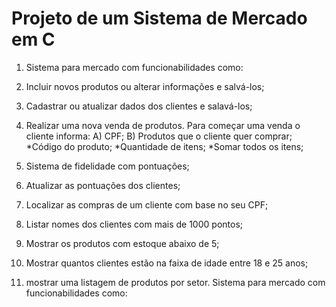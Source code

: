 # Projeto de um Sistema de Mercado em C
01. Sistema para mercado com funcionabilidades como:
02. Incluir novos produtos ou alterar informações e salvá-los;
04. Cadastrar ou atualizar dados dos clientes e salavá-los;
05. Realizar uma nova venda de produtos. Para começar uma venda o cliente informa:
A) CPF;
B) Produtos que o cliente quer comprar;
*Código do produto;
*Quantidade de itens;
*Somar todos os itens;

06. Sistema de fidelidade com pontuações;
07. Atualizar as pontuações dos clientes;
08. Localizar as compras de um cliente com base no seu CPF;
09. Listar nomes dos clientes com mais de 1000 pontos;
10. Mostrar os produtos com estoque abaixo de 5;
11. Mostrar quantos clientes estão na faixa de idade entre 18 e 25 anos;
12. mostrar uma listagem de produtos por setor.
Sistema para mercado com funcionabilidades como:
